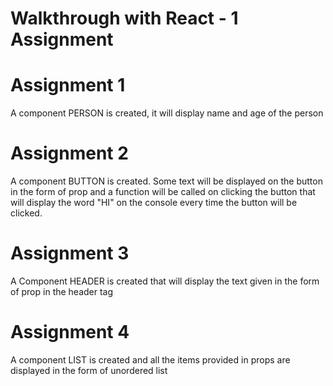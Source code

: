 # Walkthrough with React - 1 Assignment

# Assignment 1
A component PERSON is created, it will display name and age of the person

# Assignment 2
A component BUTTON is created. Some text will be displayed on the button in the form of prop and a function will be called on clicking the button that will display the word "HI" on the console every time the button will be clicked.

# Assignment 3
A Component HEADER is created that will display the text given in the form of prop in the header tag

# Assignment 4
A component LIST is created and all the items provided in props are displayed in the form of unordered list